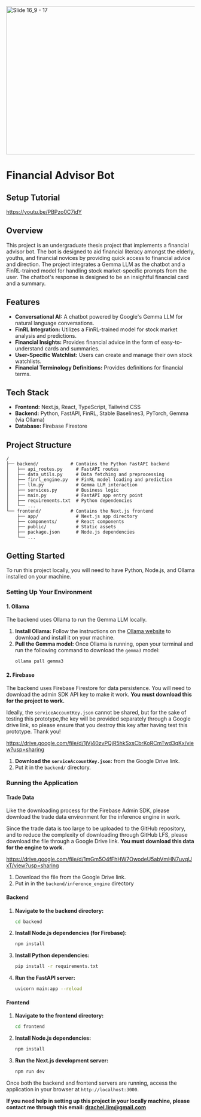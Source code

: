 <img width="1584" height="396" alt="Slide 16_9 - 17" src="https://github.com/user-attachments/assets/44917f54-2c74-404d-891d-bad9a59bbca0" />

# Financial Advisor Bot

## Setup Tutorial

https://youtu.be/PBPzo0C7idY

## Overview

This project is an undergraduate thesis project that implements a financial advisor bot. The bot is designed to aid financial literacy amongst the elderly, youths, and financial novices by providing quick access to financial advice and direction. The project integrates a Gemma LLM as the chatbot and a FinRL-trained model for handling stock market-specific prompts from the user. The chatbot's response is designed to be an insightful financial card and a summary.

## Features

- **Conversational AI:** A chatbot powered by Google's Gemma LLM for natural language conversations.
- **FinRL Integration:** Utilizes a FinRL-trained model for stock market analysis and predictions.
- **Financial Insights:** Provides financial advice in the form of easy-to-understand cards and summaries.
- **User-Specific Watchlist:** Users can create and manage their own stock watchlists.
- **Financial Terminology Definitions:** Provides definitions for financial terms.

## Tech Stack

- **Frontend:** Next.js, React, TypeScript, Tailwind CSS
- **Backend:** Python, FastAPI, FinRL, Stable Baselines3, PyTorch, Gemma (via Ollama)
- **Database:** Firebase Firestore

## Project Structure

```
/
├── backend/            # Contains the Python FastAPI backend
│   ├── api_routes.py     # FastAPI routes
│   ├── data_utils.py     # Data fetching and preprocessing
│   ├── finrl_engine.py   # FinRL model loading and prediction
│   ├── llm.py            # Gemma LLM interaction
│   ├── services.py       # Business logic
│   ├── main.py           # FastAPI app entry point
│   ├── requirements.txt  # Python dependencies
│   └── ...
└── frontend/           # Contains the Next.js frontend
    ├── app/              # Next.js app directory
    ├── components/       # React components
    ├── public/           # Static assets
    ├── package.json      # Node.js dependencies
    └── ...
```

## Getting Started

To run this project locally, you will need to have Python, Node.js, and Ollama installed on your machine.

### Setting Up Your Environment

#### 1. Ollama

The backend uses Ollama to run the Gemma LLM locally.

1.  **Install Ollama:** Follow the instructions on the [Ollama website](https://ollama.ai/) to download and install it on your machine.
2.  **Pull the Gemma model:** Once Ollama is running, open your terminal and run the following command to download the `gemma3` model:
    ```bash
    ollama pull gemma3
    ```

#### 2. Firebase

The backend uses Firebase Firestore for data persistence. You will need to download the admin SDK API key to make it work. **You must download this for the project to work.**

Ideally, the `serviceAccountKey.json` cannot be shared, but for the sake of testing this prototype,the key will be provided separately through a Google drive link, so please ensure that you destroy this key after having test this prototype. Thank you!

https://drive.google.com/file/d/1jVj40zvPQjR5hkSxsCbrKoRCmTwd3qKx/view?usp=sharing

1.  **Download the `serviceAccountKey.json`:** from the Google Drive link.
2.  Put it in the `backend/` directory.

### Running the Application

#### Trade Data

Like the downloading process for the Firebase Admin SDK, please download the trade data environment for the inference engine in work.

Since the trade data is too large to be uploaded to the GitHub repository, and to reduce the complexity of downloading through GitHub LFS, please download the file through a Google Drive link. **You must download this data for the engine to work.**

https://drive.google.com/file/d/1mGm5O4fFhHW7OwodeU5abVmHN7uvqUxT/view?usp=sharing

1. Download the file from the Google Drive link.
2. Put in in the `backend/inference_engine` directory

#### Backend

1.  **Navigate to the backend directory:**

    ```bash
    cd backend
    ```

2.  **Install Node.js dependencies (for Firebase):**

    ```bash
    npm install
    ```

3.  **Install Python dependencies:**

    ```bash
    pip install -r requirements.txt
    ```

4.  **Run the FastAPI server:**
    ```bash
    uvicorn main:app --reload
    ```

#### Frontend

1.  **Navigate to the frontend directory:**

    ```bash
    cd frontend
    ```

2.  **Install Node.js dependencies:**

    ```bash
    npm install
    ```

3.  **Run the Next.js development server:**
    ```bash
    npm run dev
    ```

Once both the backend and frontend servers are running, access the application in your browser at `http://localhost:3000`.

**If you need help in setting up this project in your locally machine, please contact me through this email: drachel.lim@gmail.com**
